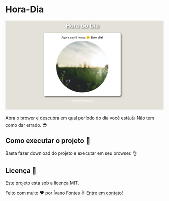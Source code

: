 # Hora-Dia

![](screenshot.png)

Abra o brower e descubra em qual período do dia você está.:+1:
Não tem como dar errado. :sunglasses:

## Como executar o projeto :rocket:

Basta fazer download do projeto e executar em seu browser. :ok_hand:

## Licença :pencil:

Este projeto esta sob a licença MIT.

Feito com muito :heart: por Ívano Fontes :v: [Entre em contato!](https://www.linkedin.com/in/%C3%ADvano-da-silva-cruz-fontes-509b79152/)


 
